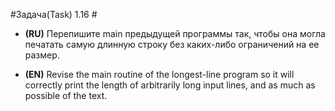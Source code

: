 #Задача(Task) 1.16 #

- **(RU)** Перепишите main предыдущей программы так, чтобы она могла печатать самую длинную строку без каких-либо ограничений на ее размер.

- **(EN)** Revise the main routine of the longest-line program so it will correctly print the length of arbitrarily long input lines, and as much as possible of the text.